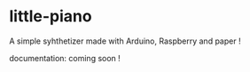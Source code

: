 # little-piano
A simple syhthetizer made with Arduino, Raspberry and paper !

documentation: coming soon !
